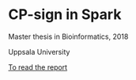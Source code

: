 # CP-sign in Spark

Master thesis in Bioinformatics, 2018

Uppsala University

[To read the report](http://uu.diva-portal.org/smash/record.jsf?dswid=-2303&pid=diva2%3A1248873&c=1&searchType=SIMPLE&language=en&query=inda&af=%5B%5D&aq=%5B%5B%5D%5D&aq2=%5B%5B%5D%5D&aqe=%5B%5D&noOfRows=50&sortOrder=author_sort_asc&sortOrder2=title_sort_asc&onlyFullText=false&sf=all)

